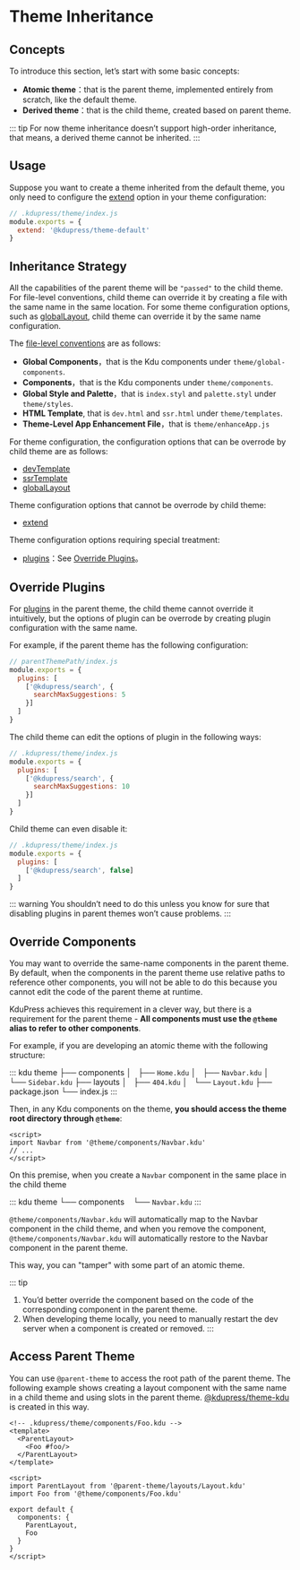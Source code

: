 # Theme Inheritance <Badge type="warning" text="beta" />

## Concepts

To introduce this section, let’s start with some basic concepts:

- **Atomic theme**：that is the parent theme, implemented entirely from scratch, like the default theme.
- **Derived theme**：that is the child theme, created based on parent theme.

::: tip
For now theme inheritance doesn’t support high-order inheritance, that means, a derived theme cannot be inherited.
:::

## Usage

Suppose you want to create a theme inherited from the default theme, you only need to configure the [extend](./option-api.md#extend) option in your theme configuration:

```js
// .kdupress/theme/index.js
module.exports = {
  extend: '@kdupress/theme-default'
}
```

## Inheritance Strategy

All the capabilities of the parent theme will be `"passed"` to the child theme. For file-level conventions, child theme can override it by creating a file with the same name in the same location. For some theme configuration options, such as [globalLayout](./option-api.md#globallayout), child theme can override it by the same name configuration.

The [file-level conventions](./writing-a-theme.md#directory-structure) are as follows:

- **Global Components**，that is the Kdu components under `theme/global-components`.
- **Components**，that is the Kdu components under `theme/components`.
- **Global Style and Palette**，that is `index.styl` and `palette.styl` under `theme/styles`.
- **HTML Template**, that is `dev.html` and `ssr.html` under `theme/templates`.
- **Theme-Level App Enhancement File**，that is `theme/enhanceApp.js`

For theme configuration, the configuration options that can be overrode by child theme are as follows:

- [devTemplate](./option-api.md#devtemplate)
- [ssrTemplate](./option-api.md#ssrtemplate)
- [globalLayout](./option-api.md#globallayout)

Theme configuration options that cannot be overrode by child theme:

- [extend](./option-api.md#extend)

Theme configuration options requiring special treatment:

- [plugins](./option-api.md#plugins)：See [Override Plugins](#override-plugins)。

## Override Plugins

For [plugins](./option-api.md#plugins) in the parent theme, the child theme cannot override it intuitively, but the options of plugin can be overrode by creating plugin configuration with the same name.

For example, if the parent theme has the following configuration:

```js
// parentThemePath/index.js
module.exports = {
  plugins: [
    ['@kdupress/search', {
      searchMaxSuggestions: 5
    }]
  ]
}
```

The child theme can edit the options of plugin in the following ways:

```js
// .kdupress/theme/index.js
module.exports = {
  plugins: [
    ['@kdupress/search', {
      searchMaxSuggestions: 10
    }]
  ]
}
```

Child theme can even disable it:

```js
// .kdupress/theme/index.js
module.exports = {
  plugins: [
    ['@kdupress/search', false]
  ]
}
```

::: warning
You shouldn’t need to do this unless you know for sure that disabling plugins in parent themes won’t cause problems.
:::

## Override Components

You may want to override the same-name components in the parent theme. By default, when the components in the parent theme use relative paths to reference other components, you will not be able to do this because you cannot edit the code of the parent theme at runtime.

KduPress achieves this requirement in a clever way, but there is a requirement for the parent theme - **All components must use the `@theme` alias to refer to other components**.

For example, if you are developing an atomic theme with the following structure:

::: kdu
theme
├── components
│   ├── `Home.kdu`
│   ├── `Navbar.kdu`
│   └── `Sidebar.kdu`
├── layouts
│   ├── `404.kdu`
│   └── `Layout.kdu`
├── package.json
└── index.js
:::

Then, in any Kdu components on the theme, **you should access the theme root directory through `@theme`**:

```kdu
<script>
import Navbar from '@theme/components/Navbar.kdu'
// ...
</script>
```

On this premise, when you create a `Navbar` component in the same place in the child theme

::: kdu
theme
└── components
    └── `Navbar.kdu`
:::

`@theme/components/Navbar.kdu` will automatically map to the Navbar component in the child theme, and when you remove the component, `@theme/components/Navbar.kdu` will automatically restore to the Navbar component in the parent theme.

This way, you can "tamper" with some part of an atomic theme.

<!-- textlint-disable en-capitalization -->

::: tip
1. You’d better override the component based on the code of the corresponding component in the parent theme.
2. When developing theme locally, you need to manually restart the dev server when a component is created or removed.
:::

<!-- textlint-enable -->

## Access Parent Theme

You can use `@parent-theme` to access the root path of the parent theme. The following example shows creating a layout component with the same name in a child theme and using slots in the parent theme. [@kdupress/theme-kdu](https://github.com/kdujs/kdupress/tree/main/packages/%40kdupress/theme-kdu) is created in this way.

```kdu
<!-- .kdupress/theme/components/Foo.kdu -->
<template>
  <ParentLayout>
    <Foo #foo/>
  </ParentLayout>
</template>

<script>
import ParentLayout from '@parent-theme/layouts/Layout.kdu'
import Foo from '@theme/components/Foo.kdu'

export default {
  components: {
    ParentLayout,
    Foo
  }
}
</script>
```





